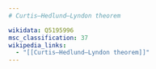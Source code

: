 ```yaml
---
# Curtis–Hedlund–Lyndon theorem

wikidata: Q5195996
msc_classification: 37
wikipedia_links:
  - "[[Curtis–Hedlund–Lyndon theorem]]"
---
```

